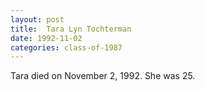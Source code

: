 ```yaml
---
layout: post
title:  Tara Lyn Tochterman
date: 1992-11-02
categories: class-of-1987
---
```


Tara died on November 2, 1992. She was 25.


